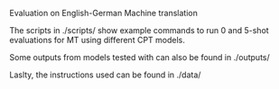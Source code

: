 Evaluation on English-German Machine translation

The scripts in ./scripts/ show example commands to run 0 and 5-shot evaluations for MT using different CPT models. 

Some outputs from models tested with can also be found in ./outputs/

Laslty, the instructions used can be found in ./data/
